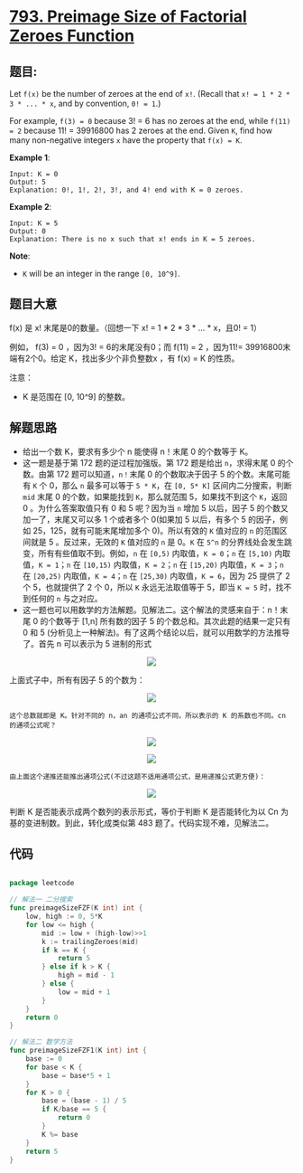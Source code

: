 # [793. Preimage Size of Factorial Zeroes Function](https://leetcode.com/problems/preimage-size-of-factorial-zeroes-function/)


## 题目:

Let `f(x)` be the number of zeroes at the end of `x!`. (Recall that `x! = 1 * 2 * 3 * ... * x`, and by convention, `0! = 1`.)

For example, `f(3) = 0` because 3! = 6 has no zeroes at the end, while `f(11) = 2` because 11! = 39916800 has 2 zeroes at the end. Given `K`, find how many non-negative integers `x` have the property that `f(x) = K`.

**Example 1**:

    Input: K = 0
    Output: 5
    Explanation: 0!, 1!, 2!, 3!, and 4! end with K = 0 zeroes.
    
**Example 2**:

    Input: K = 5
    Output: 0
    Explanation: There is no x such that x! ends in K = 5 zeroes.

**Note**:

- `K` will be an integer in the range `[0, 10^9]`.


## 题目大意


f(x) 是 x! 末尾是0的数量。（回想一下 x! = 1 * 2 * 3 * ... * x，且0! = 1）

例如， f(3) = 0 ，因为3! = 6的末尾没有0；而 f(11) = 2 ，因为11!= 39916800末端有2个0。给定 K，找出多少个非负整数x ，有 f(x) = K 的性质。

注意：

- K 是范围在 [0, 10^9] 的整数。


## 解题思路

- 给出一个数 K，要求有多少个 n 能使得 n！末尾 0 的个数等于 K。
- 这一题是基于第 172 题的逆过程加强版。第 172 题是给出 `n`，求得末尾 0 的个数。由第 172 题可以知道，`n！`末尾 0 的个数取决于因子 5 的个数。末尾可能有 `K` 个 0，那么 `n` 最多可以等于 `5 * K`，在 `[0, 5* K]` 区间内二分搜索，判断 `mid` 末尾 0 的个数，如果能找到 `K`，那么就范围 5，如果找不到这个 `K`，返回 0 。为什么答案取值只有 0 和 5 呢？因为当 `n` 增加 5 以后，因子 5 的个数又加一了，末尾又可以多 1 个或者多个 0(如果加 5 以后，有多个 5 的因子，例如 25，125，就有可能末尾增加多个 0)。所以有效的 `K` 值对应的 `n` 的范围区间就是 5 。反过来，无效的 `K` 值对应的 `n` 是 0。`K` 在 `5^n` 的分界线处会发生跳变，所有有些值取不到。例如，`n` 在 `[0,5)` 内取值，`K = 0`；`n` 在 `[5,10)` 内取值，`K = 1`；`n` 在 `[10,15)` 内取值，`K = 2`；`n` 在 `[15,20)` 内取值，`K = 3`；`n` 在 `[20,25)` 内取值，`K = 4`；`n` 在 `[25,30)` 内取值，`K = 6`，因为 25 提供了 2 个 5，也就提供了 2 个 0，所以 `K` 永远无法取值等于 5，即当 `K = 5` 时，找不到任何的 `n` 与之对应。
- 这一题也可以用数学的方法解题。见解法二。这个解法的灵感来自于：n！末尾 0 的个数等于 [1,n] 所有数的因子 5 的个数总和。其次此题的结果一定只有 0 和 5 (分析见上一种解法)。有了这两个结论以后，就可以用数学的方法推导了。首先 n 可以表示为 5 进制的形式  
<p align='center'>
<img src='https://img.halfrost.com/Leetcode/leetcode_793_1.png'>
</p>
    上面式子中，所有有因子 5 的个数为：  
<p align='center'>
<img src='https://img.halfrost.com/Leetcode/leetcode_793_2.png'>
</p>

    这个总数就即是 K。针对不同的 n，an 的通项公式不同，所以表示的 K 的系数也不同。cn 的通项公式呢？  
<p align='center'>
<img src='https://img.halfrost.com/Leetcode/leetcode_793_2.png'>
</p>  
<p align='center'>
<img src='https://img.halfrost.com/Leetcode/leetcode_793_3.png'>
</p>

    由上面这个递推还能推出通项公式(不过这题不适用通项公式，是用递推公式更方便)：  
<p align='center'>
<img src='https://img.halfrost.com/Leetcode/leetcode_793_4.png'>
</p>
    判断 K 是否能表示成两个数列的表示形式，等价于判断 K 是否能转化为以 Cn 为基的变进制数。到此，转化成类似第 483 题了。代码实现不难，见解法二。


## 代码

```go

package leetcode

// 解法一 二分搜索
func preimageSizeFZF(K int) int {
	low, high := 0, 5*K
	for low <= high {
		mid := low + (high-low)>>1
		k := trailingZeroes(mid)
		if k == K {
			return 5
		} else if k > K {
			high = mid - 1
		} else {
			low = mid + 1
		}
	}
	return 0
}

// 解法二 数学方法
func preimageSizeFZF1(K int) int {
	base := 0
	for base < K {
		base = base*5 + 1
	}
	for K > 0 {
		base = (base - 1) / 5
		if K/base == 5 {
			return 0
		}
		K %= base
	}
	return 5
}

```